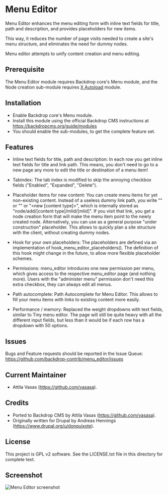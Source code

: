 Menu Editor
===========

Menu Editor enhances the menu editing form with inline text fields for title, path and description, and provides placeholders for new items.

This way, it reduces the number of page visits needed to create a site's menu structure, and eliminates the need for dummy nodes.

Menu editor attempts to unify content creation and menu editing.


Prerequisite
------------

The Menu Editor module requires Backdrop core's Menu module, and the Node creation sub-module requires [X Autoload](https://backdropcms.org/project/xautoload) module.


Installation
------------

- Enable Backdrop core's Menu module.
- Install this module using the official Backdrop CMS instructions at
  https://backdropcms.org/guide/modules
- You should enable the sub-modules, to get the complete feature set.


Features
--------

- Inline text fields for title, path and description: In each row you get inline text fields for title and link path. This means, you don't need to go to a new page any more to edit the title or destination of a menu item!

- Tabindex: The tab index is modified to skip the annoying checkbox fields ("Enabled", "Expanded", "Delete").

- Placeholder items for new content: You can create menu items for yet non-existing content. Instead of a useless dummy link path, you write "<new page>" or "<new post>" or "<new [content type]>", which is internally stored as "node/add/[content type]/mlid/[mlid]". If you visit that link, you get a node creation form that will make the menu item point to the newly created node. Alternatively, you can use <new> as a general purpose "under construction" placeholder. This allows to quickly plan a site structure with the client, without creating dummy nodes.

- Hook for your own placeholders: The placeholders are defined via an implementation of hook_menu_editor_placeholders(). The definition of this hook might change in the future, to allow more flexible placeholder schemes.

- Permissions: menu_editor introduces one new permission per menu, which gives access to the respective menu_editor page (and nothing more). Users with the "administer menu" permission don't need this extra checkbox, they can always edit all menus.

- Path autocomplete: Path Autocomplete for Menu Editor. This allows to fill your menu items with links to existing content more easily.

- Performance / memory: Replaced the weight dropdowns with text fields, similar to Tiny menu editor. The page will still be quite heavy with all the different input fields, but less than it would be if each row has a dropdown with 50 options.


Issues
------

Bugs and Feature requests should be reported in the Issue Queue:
https://github.com/backdrop-contrib/menu_editor/issues


Current Maintainer
------------------

- Attila Vasas (https://github.com/vasasa).


Credits
-------

- Ported to Backdrop CMS by Attila Vasas (https://github.com/vasasa).
- Originally written for Drupal by Andreas Hennings (https://www.drupal.org/u/donquixote).


License
-------

This project is GPL v2 software. See the LICENSE.txt file in this directory for
complete text.


Screenshot
----------

![Menu Editor screenshot](https://github.com/backdrop-contrib/menu_editor/blob/1.x-1.x/images/screenshot.png)
